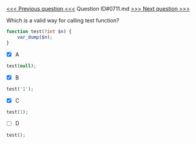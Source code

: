 [<<< Previous question <<<](0710.md)  Question ID#0711.md  [>>> Next question >>>](0712.md) 

Which is a valid way for calling test function?
```php
function test(?int $n) {
    var_dump($n);
}
```

- [x] A
```php
test(null);
```

- [x] B
```php
test('1');
```

- [x] C
```php
test(1);
```

- [ ] D
```php
test();
```

